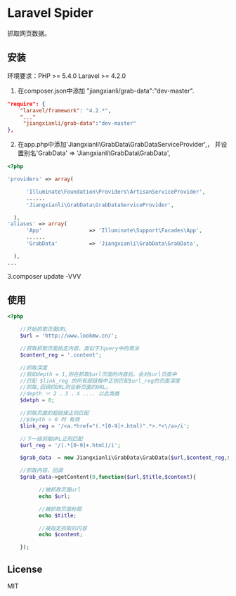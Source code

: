 # Laravel Spider

抓取网页数据。

## 安装

环境要求：PHP     >= 5.4.0
          Laravel >= 4.2.0

1. 在composer.json中添加 "jiangxianli/grab-data":"dev-master".

  ```json
  "require": {
  	  "laravel/framework": "4.2.*",
  	  "..."
  	   "jiangxianli/grab-data":"dev-master"
  },

  ```

2. 在app.php中添加'Jiangxianli\GrabData\GrabDataServiceProvider',， 并设置别名'GrabData'          => 'Jiangxianli\GrabData\GrabData',

  ```php
  <?php

  'providers' => array(

		'Illuminate\Foundation\Providers\ArtisanServiceProvider',
		......
		'Jiangxianli\GrabData\GrabDataServiceProvider',

	),
  'aliases' => array(
		'App'               => 'Illuminate\Support\Facades\App',
		......
		'GrabData'          => 'Jiangxianli\GrabData\GrabData',

	),
  ...
  ```


3.composer update -VVV


## 使用

  ```php
  <?php

      //开始抓取页面URL
      $url = 'http://www.lookmw.cn/';

      //获取抓取页面指定内容，类似于Jquery中的用法
      $content_reg = '.content';

      //抓取深度
      //假如depth = 1,则在抓取$url页面的内容后，会对$url页面中
      //匹配 $link_reg 的所有超链接中正则匹配$url_reg的页面深度
      //抓取,回调的URL则会新页面的URL。
      //depth ＝ 2 、3 、4 .... 以此类推
      $detph = 0;

      //抓取页面的超链接正则匹配
      //$depth > 0 时 有效
      $link_reg = '/<a.*href="(.*[0-9]+.html)".*>.*<\/a>/i';

      //下一级抓取URL正则匹配
      $url_reg = '/(.*[0-9]+.html)/i';

      $grab_data  = new Jiangxianli\GrabData\GrabData($url,$content_reg,$depth,$link_reg,$url_reg);

      //抓取内容，回调
      $grab_data->getContent(0,function($url,$title,$content){

            //被抓取页面url
            echo $url;

            //被抓取页面标题
            echo $title;

            //被指定抓取的内容
            echo $content;

      });


  ```
## License

MIT
